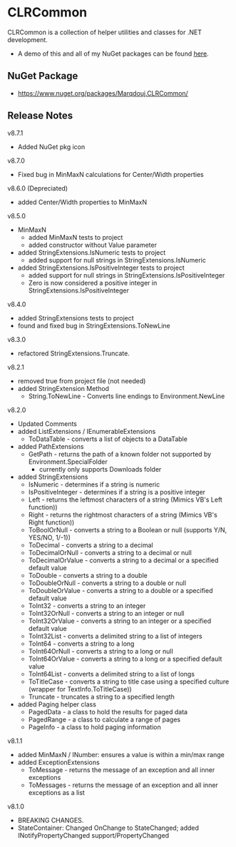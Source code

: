 # CLRCommon

CLRCommon is a collection of helper utilities and classes for .NET development.
- A demo of this and all of my NuGet packages can be found [here](https://github.com/marqdouj/BlazorDemo/).

## NuGet Package
- https://www.nuget.org/packages/Marqdouj.CLRCommon/

## Release Notes
v8.7.1
- Added NuGet pkg icon

v8.7.0
- Fixed bug in MinMaxN calculations for Center/Width properties

v8.6.0 (Depreciated)
- added Center/Width properties to MinMaxN

v8.5.0
 - MinMaxN
	- added MinMaxN tests to project
	- added constructor without Value parameter
 - added StringExtensions.IsNumeric tests to project
	- added support for null strings in StringExtensions.IsNumeric
 - added StringExtensions.IsPositiveInteger tests to project
	- added support for null strings in StringExtensions.IsPositiveInteger
	- Zero is now considered a positive integer in StringExtensions.IsPositiveInteger

v8.4.0
 - added StringExtensions tests to project
 - found and fixed bug in StringExtensions.ToNewLine

v8.3.0
 - refactored StringExtensions.Truncate.

v8.2.1
 - removed <AllowUnsafeBlocks>true</AllowUnsafeBlocks> from project file (not needed)
 - added StringExtension Method
	- String.ToNewLine - Converts line endings to Environment.NewLine

v8.2.0
 - Updated Comments
 - added ListExtensions / IEnumerableExtensions
	- ToDataTable - converts a list of objects to a DataTable
 - added PathExtensions
	- GetPath - returns the path of a known folder not supported by Environment.SpecialFolder
	  - currently only supports Downloads folder
 - added StringExtensions
	- IsNumeric - determines if a string is numeric
	- IsPositiveInteger - determines if a string is a positive integer
	- Left - returns the leftmost characters of a string (Mimics VB's Left function))
	- Right - returns the rightmost characters of a string (Mimics VB's Right function))
	- ToBoolOrNull - converts a string to a Boolean or null (supports Y/N, YES/NO, 1/-1))
	- ToDecimal - converts a string to a decimal
	- ToDecimalOrNull - converts a string to a decimal or null
	- ToDecimalOrValue - converts a string to a decimal or a specified default value
	- ToDouble - converts a string to a double
	- ToDoubleOrNull - converts a string to a double or null
	- ToDoubleOrValue - converts a string to a double or a specified default value
	- ToInt32 - converts a string to an integer
	- ToInt32OrNull - converts a string to an integer or null
	- ToInt32OrValue - converts a string to an integer or a specified default value
	- ToInt32List - converts a delimited string to a list of integers
	- ToInt64 - converts a string to a long
	- ToInt64OrNull - converts a string to a long or null
	- ToInt64OrValue - converts a string to a long or a specified default value
	- ToInt64List - converts a delimited string to a list of longs
	- ToTitleCase - converts a string to title case using a specified culture (wrapper for TextInfo.ToTitleCase))
	- Truncate - truncates a string to a specified length
 - added Paging helper class
	- PagedData<T> - a class to hold the results for paged data
	- PagedRange - a class to calculate a range of pages
	- PageInfo - a class to hold paging information
	
v8.1.1
 - added MinMaxN<T> / INumber<T>: ensures a value is within a min/max range
 - added ExceptionExtensions
	- ToMessage - returns the message of an exception and all inner exceptions
	- ToMessages - returns the message of an exception and all inner exceptions as a list

v8.1.0
 - BREAKING CHANGES.
 - StateContainer: Changed OnChange to StateChanged; added INotifyPropertyChanged support/PropertyChanged

